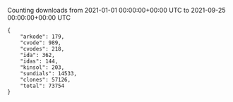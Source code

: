 
Counting downloads from 2021-01-01 00:00:00+00:00 UTC to 2021-09-25 00:00:00+00:00 UTC

```
{
    "arkode": 179,
    "cvode": 989,
    "cvodes": 218,
    "ida": 362,
    "idas": 144,
    "kinsol": 203,
    "sundials": 14533,
    "clones": 57126,
    "total": 73754
}
```
